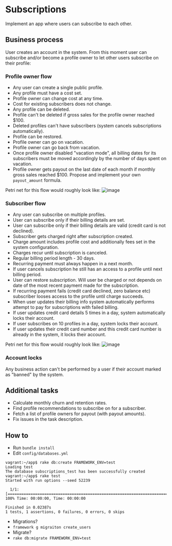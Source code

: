 # Subscriptions

Implement an app where users can subscribe to each other.

## Business process
User creates an account in the system. From this moment user can subscribe and/or become a profile owner to let other users subscribe on their profile:

### Profile owner flow
- Any user can create a single public profile.
- Any profile must have a cost set.
- Profile owner can change cost at any time.
- Cost for existing subscribers does not change.
- Any profile can be deleted.
- Profile can't be deleted if gross sales for the profile owner reached $100.
- Deleted profiles can't have subscribers (system cancels subscriptions automatically).
- Profile can be restored.
- Profile owner can go on vacation.
- Profile owner can go back from vacation.
- Once profile owner disabled "vacation mode", all billing dates for its subscribers must be moved accordingly by the number of days spent on vacation.
- Profile owner gets payout on the last date of each month if monthly gross sales reached $100. Propose and implement your own `payout_amount` formula.

Petri net for this flow would roughly look like:
![image](https://files.slack.com/files-pri/T04P6CFKA-F0SBXEMRT/pasted_image_at_2016_03_12_06_38_pm.png?pub_secret=bbd44f9be8)

### Subscriber flow
- Any user can subscribe on multiple profiles.
- User can subscribe only if their billing details are set.
- User can subscribe only if their billing details are valid (credit card is not declined).
- Subscriber gets charged right after subscription created.
- Charge amount includes profile cost and additionally fees set in the system configuration.
- Charges recur until subscription is canceled.
- Regular billing period length - 30 days.
- Recurring payment must always happen in a next month.
- If user cancels subscription he still has an access to a profile until next billing period.
- User can restore subscription. Will user be charged or not depends on date of the most recent payment made for the subscription.
- If recurring payment fails (credit card declined, zero balance etc) subscriber looses access to the profile until charge succeeds.
- When user updates their billing info system automatically performs attempt to pay for subscriptions with failed billing.  
- If user updates credit card details 5 times in a day, system automatically locks their account.
- If user subscribes on 10 profiles in a day, system locks their account.
- If user updates their credit card number and this credit card number is already in the system, it locks their account.

Petri net for this flow would roughly look like:
![image](https://files.slack.com/files-pri/T04P6CFKA-F0SBNCWMA/pasted_image_at_2016_03_12_06_43_pm.png?pub_secret=f58c114e1e)

### Account locks

Any business action can't be performed by a user if their account marked as "banned" by the system.

## Additional tasks

- Calculate monthly churn and retention rates.
- Find profile recommendations to subscribe on for a subscriber.
- Fetch a list of profile owners for payout (with payout amounts).
- Fix issues in the task description.

## How to

- Run `bundle install`
- Edit `config/databases.yml`

```
vagrant:~/app$ rake db:create FRAMEWORK_ENV=test
Loading test
The database subscriptions_test has been successfully created
vagrant:~/app$ rake test
Started with run options --seed 52239

  1/1: [===============================================================================================================================================================] 100% Time: 00:00:00, Time: 00:00:00

Finished in 0.02387s
1 tests, 1 assertions, 0 failures, 0 errors, 0 skips
```

- Migrations?
- `framework g migraiton create_users`
- Migrate?
- `rake db:migrate FRAMEWORK_ENV=test`
